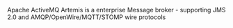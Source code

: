 Apache ActiveMQ Artemis is a enterprise Message broker - supporting JMS 2.0 and AMQP/OpenWire/MQTT/STOMP wire protocols
